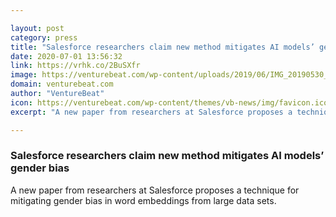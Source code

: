 ```yaml
---

layout: post
category: press
title: "Salesforce researchers claim new method mitigates AI models’ gender bias"
date: 2020-07-01 13:56:32
link: https://vrhk.co/2BuSXfr
image: https://venturebeat.com/wp-content/uploads/2019/06/IMG_20190530_125848__01-e1593559807331.jpg?w=1200&strip=all
domain: venturebeat.com
author: "VentureBeat"
icon: https://venturebeat.com/wp-content/themes/vb-news/img/favicon.ico
excerpt: "A new paper from researchers at Salesforce proposes a technique for mitigating gender bias in word embeddings from large data sets."

---
```


### Salesforce researchers claim new method mitigates AI models’ gender bias

A new paper from researchers at Salesforce proposes a technique for mitigating gender bias in word embeddings from large data sets.